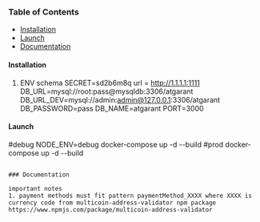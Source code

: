### Table of Contents

- [Installation](#installation)
- [Launch](#launch)
- [Documentation](#documentation)

#### Installation
 1. ENV schema
    SECRET=sd2b6m8q
    url = http://1.1.1.1:1111
    DB_URL=mysql://root:pass@mysqldb:3306/atgarant
    DB_URL_DEV=mysql://admin:admin@127.0.0.1:3306/atgarant
    DB_PASSWORD=pass
    DB_NAME=atgarant
    PORT=3000

#### Launch
#debug
    NODE_ENV=debug docker-compose up -d --build
#prod 
    docker-compose up -d --build

```

### Documentation

important notes
1. payment methods must fit pattern paymentMethod_XXXX where XXXX is currency code from multicoin-address-validator npm package https://www.npmjs.com/package/multicoin-address-validator

